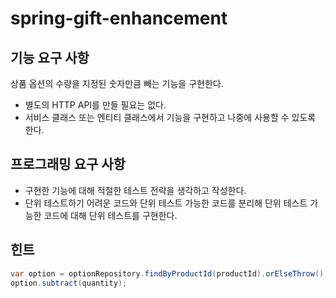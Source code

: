 # spring-gift-enhancement

## 기능 요구 사항
상품 옵션의 수량을 지정된 숫자만큼 빼는 기능을 구현한다.
- 별도의 HTTP API를 만들 필요는 없다.
- 서비스 클래스 또는 엔티티 클래스에서 기능을 구현하고 나중에 사용할 수 있도록 한다.

## 프로그래밍 요구 사항
- 구현한 기능에 대해 적절한 테스트 전략을 생각하고 작성한다.
- 단위 테스트하기 어려운 코드와 단위 테스트 가능한 코드를 분리해 단위 테스트 가능한 코드에 대해 단위 테스트를 구현한다.

## 힌트
```java
var option = optionRepository.findByProductId(productId).orElseThrow();
option.subtract(quantity);